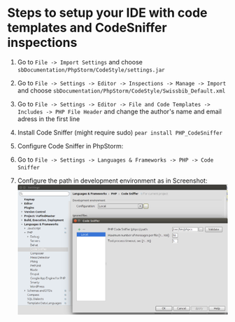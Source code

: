 # Steps to setup your IDE with code templates and CodeSniffer inspections

1. Go to `File -> Import Settings` and choose `sbDocumentation/PhpStorm/CodeStyle/settings.jar`

2. Go to `File -> Settings -> Editor -> Inspections -> Manage -> Import`
   and choose `sbDocumentation/PhpStorm/CodeStyle/Swissbib_Default.xml`
   
3. Go to `File -> Settings -> Editor -> File and Code Templates -> Includes -> PHP File Header`
   and change the author's name and email adress in the first line
   
4. Install Code Sniffer (might require sudo)
   `pear install PHP_CodeSniffer`

5. Configure Code Sniffer in PhpStorm: 
 1. Go to `File -> Settings -> Languages & Frameworks -> PHP -> Code Sniffer`
 2. Configure the path in development environment as in Screenshot: ![screenshot]
 
 
[screenshot]: CodeSnifferSetup.png